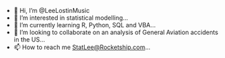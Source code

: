 - 👋 Hi, I’m @LeeLostinMusic
- 👀 I’m interested in statistical modelling...
- 🌱 I’m currently learning R, Python, SQL and VBA...
- 💞️ I’m looking to collaborate on an analysis of General Aviation accidents in the US...
- 📫 How to reach me StatLee@Rocketship.com...

<!---
LeeLostinMusic/LeeLostinMusic is a ✨ special ✨ repository because its `README.md` (this file) appears on your GitHub profile.
You can click the Preview link to take a look at your changes.
--->
